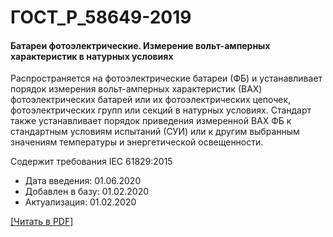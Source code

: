 # ГОСТ_Р_58649-2019

#### Батареи фотоэлектрические. Измерение вольт-амперных характеристик в натурных условиях

Распространяется на фотоэлектрические батареи (ФБ) и устанавливает порядок измерения вольт-амперных характеристик (ВАХ) фотоэлектрических батарей или их фотоэлектрических цепочек, фотоэлектрических групп или секций в натурных условиях. Стандарт также устанавливает порядок приведения измеренной ВАХ ФБ к стандартным условиям испытаний (СУИ) или к другим выбранным значениям температуры и энергетической освещенности.

Содержит требования IEC 61829:2015

- Дата введения: 01.06.2020
- Добавлен в базу: 01.02.2020
- Актуализация: 01.02.2020

<a href="https://standartgost.ru/g/ГОСТ_Р_58649-2019.pdf">[Читать в PDF]</a>